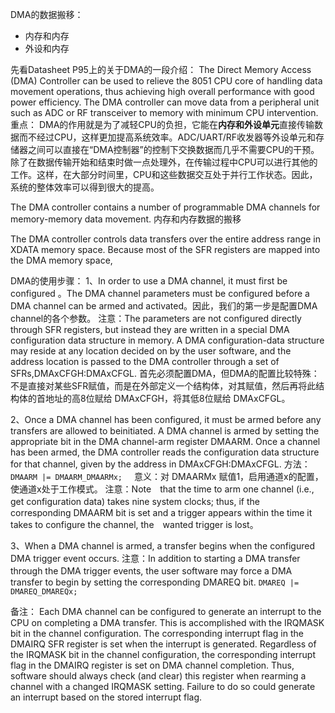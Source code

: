 DMA的数据搬移：
- 内存和内存
- 外设和内存


先看Datasheet P95上的关于DMA的一段介绍：
The Direct Memory Access (DMA) Controller can be used to relieve the 8051 CPU core of handling data
movement operations, thus achieving high overall performance with good power efficiency. The DMA
controller can move data from a peripheral unit such as ADC or RF transceiver to memory with minimum
CPU intervention.
重点： DMA的作用就是为了减轻CPU的负担，它能在**内存和外设单元**直接传输数据而不经过CPU，这样更加提高系统效率。ADC/UART/RF收发器等外设单元和存储器之间可以直接在“DMA控制器”的控制下交换数据而几乎不需要CPU的干预。除了在数据传输开始和结束时做一点处理外，在传输过程中CPU可以进行其他的工作。这样，在大部分时间里，CPU和这些数据交互处于并行工作状态。因此，系统的整体效率可以得到很大的提高。

The DMA controller contains a number of programmable DMA channels for memory-memory data movement.
内存和内存数据的搬移

The DMA controller controls data transfers over the entire address range in XDATA memory space.
Because most of the SFR registers are mapped into the DMA memory space,



DMA的使用步骤：
1、In order to use a DMA channel, it must first be configured 。The DMA channel parameters must be configured before a DMA channel can be armed and activated。因此，我们的第一步是配置DMA channel的各个参数。
注意：The parameters are not configured directly through SFR registers, but instead they are written in a special DMA configuration data structure in memory. A DMA configuration-data structure may reside at any location decided on by the user software, and the address location is passed to the DMA controller through a set of SFRs,DMAxCFGH:DMAxCFGL.
首先必须配置DMA，但DMA的配置比较特殊：不是直接对某些SFR赋值，而是在外部定义一个结构体，对其赋值，然后再将此结构体的首地址的高8位赋给 DMAxCFGH，将其低8位赋给 DMAxCFGL。



2、Once a DMA channel has been configured, it must be armed before any transfers are allowed to beinitiated. A DMA channel is armed by setting the appropriate bit in the DMA channel-arm register DMAARM. Once a channel has been armed, the DMA controller reads the configuration data structure for that channel, given by the address in DMAxCFGH:DMAxCFGL.
方法：`DMAARM |= DMAARM_DMAARMx; `   意义：对 DMAARMx 赋值1，启用通道x的配置，使通道x处于工作模式。
注意：Note　that the time to arm one channel (i.e., get configuration data) takes nine system clocks;  thus, if the　corresponding DMAARM bit is set and a trigger appears within the time it takes to configure the channel, the　wanted trigger is lost。



3、When a DMA channel is armed, a transfer begins when the configured DMA trigger event occurs. 
注意：In addition to starting a DMA transfer through the DMA trigger events, the user software may force a DMA　transfer to begin by setting the corresponding DMAREQ bit. `DMAREQ |= DMAREQ_DMAREQx;`


备注：
Each DMA channel can be configured to generate an interrupt to the CPU on completing a DMA transfer.
This is accomplished with the IRQMASK bit in the channel configuration. The corresponding interrupt flag
in the DMAIRQ SFR register is set when the interrupt is generated.
Regardless of the IRQMASK bit in the channel configuration, the corresponding interrupt flag in the
DMAIRQ register is set on DMA channel completion. Thus, software should always check (and clear) this
register when rearming a channel with a changed IRQMASK setting. Failure to do so could generate an
interrupt based on the stored interrupt flag.


